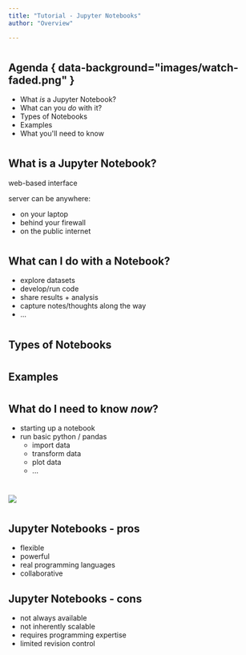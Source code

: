 ```yaml
---
title: "Tutorial - Jupyter Notebooks"
author: "Overview"

---
```


#
## Agenda { data-background="images/watch-faded.png" }

- What _is_ a Jupyter Notebook?
- What can you _do_ with it?
- Types of Notebooks
- Examples
- What you'll need to know


#
## What is a Jupyter Notebook?


<div class="notes">
web-based interface

server can be anywhere:

- on your laptop
- behind your firewall
- on the public internet
</div>


#
## What can I do with a Notebook?

- explore datasets
- develop/run code
- share results + analysis
- capture notes/thoughts along the way
- ...


#
## Types of Notebooks


#
## Examples


#
## What do I need to know _now_?

- starting up a notebook
- run basic python / pandas
    - import data
    - transform data
    - plot data
    - ...


#

<img class="logo" src="images/berkeley-school-of-information-logo.png"/>



#
## Jupyter Notebooks - pros

- flexible
- powerful
- real programming languages
- collaborative

## Jupyter Notebooks - cons

- not always available
- not inherently scalable
- requires programming expertise
- limited revision control

